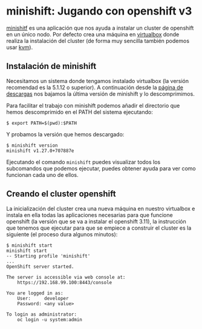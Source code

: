 # minishift: Jugando con openshift v3 

[minishitf](https://docs.okd.io/latest/minishift/index.html) es una aplicación que nos ayuda a instalar un cluster de openshift en un único nodo. Por defecto crea una máquina en [virtualbox](https://docs.okd.io/latest/minishift/getting-started/setting-up-virtualization-environment.html#setting-up-kvm-driver) donde realiza la instalación del cluster (de forma muy sencilla también podemos usar [kvm](https://docs.okd.io/latest/minishift/getting-started/setting-up-virtualization-environment.html#setting-up-kvm-driver)).

## Instalación de minishift

Necesitamos un sistema donde tengamos instalado virtualbox (la versión recomendad es la 5.1.12 o superior). A continuación desde la [página de descargas](https://github.com/minishift/minishift/releases) nos bajamos la última versión de minishift y lo descomprimimos.

Para facilitar el trabajo con minishift podemos añadir el directorio que hemos descomprimido en el PATH del sistema ejecutando:

    $ export PATH=$(pwd):$PATH

Y probamos la versión que hemos descargado:

    $ minishift version                       
    minishift v1.27.0+707887e

Ejecutando el comando `minishift` puedes visualizar todos los subcomandos que podemos ejecutar, puedes obtener ayuda para ver como funcionan cada uno de ellos.

## Creando el cluster openshift

La inicialización del cluster crea una nueva máquina en nuestro virtualbox e instala en ella todas las aplicaciones necesarias para que funcione openshift (la versión que se va a instalar el openshift 3.11), la instrucción que tenemos que ejecutar para que se empiece a construir el cluster es la siguiente (el proceso dura algunos minutos):

    $ minishift start
    minishift start       
    -- Starting profile 'minishift'
    ...
    OpenShift server started.

    The server is accessible via web console at:
        https://192.168.99.100:8443/console

    You are logged in as:
        User:     developer
        Password: <any value>

    To login as administrator:
        oc login -u system:admin



